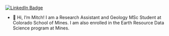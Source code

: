 [![LinkedIn Badge](https://img.shields.io/badge/LinkedIn-Profile-informational?style=flat&logo=linkedin&logoColor=white&color=0D76A8)](https://www.linkedin.com/in/mitch-schneider/)
- 👋 Hi, I’m Mitch! I am a Research Assistant and Geology MSc Student at Colorado School of Mines. I am also enrolled in the Earth Resource Data Science program at Mines. 
